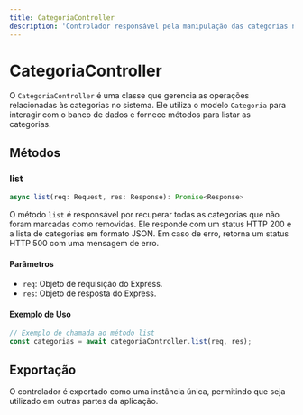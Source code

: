 ```yaml
---
title: CategoriaController
description: 'Controlador responsável pela manipulação das categorias no sistema.'
---
```


# CategoriaController

O `CategoriaController` é uma classe que gerencia as operações relacionadas às categorias no sistema. Ele utiliza o modelo `Categoria` para interagir com o banco de dados e fornece métodos para listar as categorias.

## Métodos

### list

```typescript
async list(req: Request, res: Response): Promise<Response>
```

O método `list` é responsável por recuperar todas as categorias que não foram marcadas como removidas. Ele responde com um status HTTP 200 e a lista de categorias em formato JSON. Em caso de erro, retorna um status HTTP 500 com uma mensagem de erro.

#### Parâmetros

- `req`: Objeto de requisição do Express.
- `res`: Objeto de resposta do Express.

#### Exemplo de Uso

```typescript
// Exemplo de chamada ao método list
const categorias = await categoriaController.list(req, res);
```

## Exportação

O controlador é exportado como uma instância única, permitindo que seja utilizado em outras partes da aplicação.